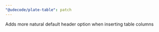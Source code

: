 ```yaml
---
"@udecode/plate-table": patch
---
```


Adds more natural default header option when inserting table columns
